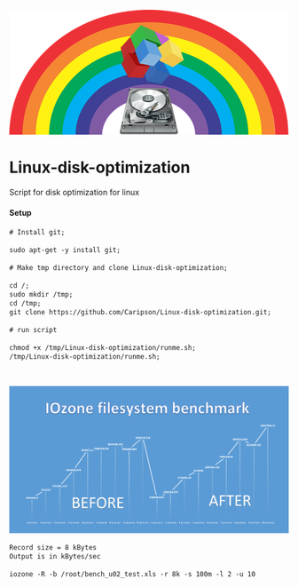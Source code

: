 ![Screenshot](img/Linux-disk-optimization.png )

# Linux-disk-optimization
Script for disk optimization for linux

#### Setup

```
# Install git;

sudo apt-get -y install git;

# Make tmp directory and clone Linux-disk-optimization;

cd /;
sudo mkdir /tmp;
cd /tmp;
git clone https://github.com/Caripson/Linux-disk-optimization.git;

# run script

chmod +x /tmp/Linux-disk-optimization/runme.sh;
/tmp/Linux-disk-optimization/runme.sh;



```

![Screenshot](img/Linux-disk-optimization-after-before-1.png )

```
Record size = 8 kBytes
Output is in kBytes/sec

iozone -R -b /root/bench_u02_test.xls -r 8k -s 100m -l 2 -u 10

```
